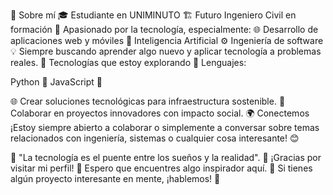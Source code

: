 🚀 Sobre mí
🎓 Estudiante en UNIMINUTO
🏗️ Futuro Ingeniero Civil en formación
🤖 Apasionado por la tecnología, especialmente:
🌐 Desarrollo de aplicaciones web y móviles
🧠 Inteligencia Artificial
⚙️ Ingeniería de software
💡 Siempre buscando aprender algo nuevo y aplicar tecnología a problemas reales.
🌟 Tecnologías que estoy explorando
🔹 Lenguajes:

Python 🐍
JavaScript 🌟

🌐 Crear soluciones tecnológicas para infraestructura sostenible.
🌟 Colaborar en proyectos innovadores con impacto social.
🌍 Conectemos
¡Estoy siempre abierto a colaborar o simplemente a conversar sobre temas relacionados con ingeniería, sistemas o cualquier cosa interesante! 😊

🤝 "La tecnología es el puente entre los sueños y la realidad". 🚀
¡Gracias por visitar mi perfil! 💖 Espero que encuentres algo inspirador aquí. 🚀
Si tienes algún proyecto interesante en mente, ¡hablemos! 🌟
